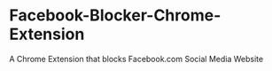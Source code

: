 # Facebook-Blocker-Chrome-Extension
A Chrome Extension that blocks Facebook.com Social Media Website
